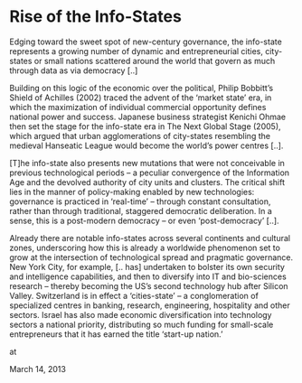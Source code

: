 # Rise of the Info-States
Edging toward the sweet spot of new-century governance, the 
info-state represents a growing number of dynamic and entrepreneurial 
cities, city-states or small nations scattered around the world that 
govern as much through data as via democracy [..]

Building on this logic of the economic over the political, Philip 
Bobbitt’s Shield of Achilles (2002) traced the advent of the ‘market 
state’ era, in which the maximization of individual commercial 
opportunity defines national power and success. Japanese business 
strategist Kenichi Ohmae then set the stage for the info-state era in 
The Next Global Stage (2005), which argued that urban agglomerations of 
city-states resembling the medieval Hanseatic League would become the 
world’s power centres [..].

[T]he info-state also presents new mutations that were not 
conceivable in previous technological periods – a peculiar convergence 
of the Information Age and the devolved authority of city units and 
clusters. The critical shift lies in the manner of policy-making enabled
 by new technologies: governance is practiced in ‘real-time’ – through 
constant consultation, rather than through traditional, staggered 
democratic deliberation. In a sense, this is a post-modern democracy – 
or even ‘post-democracy’ [..].

Already there are notable info-states across several continents and 
cultural zones, underscoring how this is already a worldwide phenomenon 
set to grow at the intersection of technological spread and pragmatic 
governance. New York City, for example, [.. has] undertaken to bolster its own security and intelligence capabilities, 
and then to diversify into IT and bio-sciences research – thereby 
becoming the US’s second technology hub after Silicon Valley. 
Switzerland is in effect a ‘cities-state’ – a conglomeration of 
specialized centres in banking, research, engineering, hospitality and 
other sectors. Israel has also made economic diversification into 
technology sectors a national priority, distributing so much funding for
 small-scale entrepreneurs that it has earned the title ‘start-up 
nation.’ 








at

March 14, 2013















